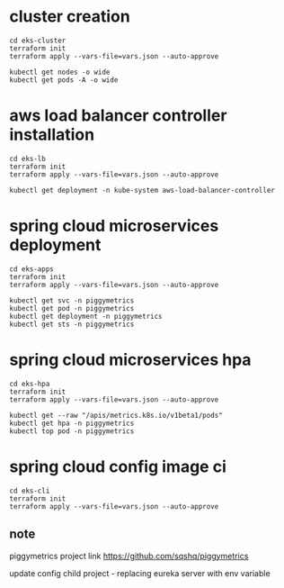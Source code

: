 # cluster creation

```
cd eks-cluster
terraform init
terraform apply --vars-file=vars.json --auto-approve
```

```
kubectl get nodes -o wide
kubectl get pods -A -o wide
```

# aws load balancer controller installation

```
cd eks-lb
terraform init
terraform apply --vars-file=vars.json --auto-approve
```

```
kubectl get deployment -n kube-system aws-load-balancer-controller
```

# spring cloud microservices deployment

```
cd eks-apps
terraform init
terraform apply --vars-file=vars.json --auto-approve
```

```
kubectl get svc -n piggymetrics
kubectl get pod -n piggymetrics
kubectl get deployment -n piggymetrics
kubectl get sts -n piggymetrics
```

# spring cloud microservices hpa

```
cd eks-hpa
terraform init
terraform apply --vars-file=vars.json --auto-approve
```

```
kubectl get --raw "/apis/metrics.k8s.io/v1beta1/pods"
kubectl get hpa -n piggymetrics
kubectl top pod -n piggymetrics
```

# spring cloud config image ci
```
cd eks-cli
terraform init
terraform apply --vars-file=vars.json --auto-approve
```

## note
piggymetrics project link https://github.com/sqshq/piggymetrics

update config child project - replacing eureka server with env variable
